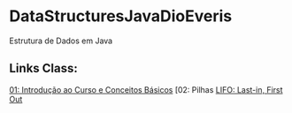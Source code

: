 # DataStructuresJavaDioEveris
Estrutura de Dados em Java
## Links Class:
[01: Introdução ao Curso e Conceitos Básicos](https://github.com/jrdutra/estruturaDeDadosJavaDio/tree/main/apresentacoes/Aula1)
[02: Pilhas [LIFO: Last-in, First Out](https://github.com/jrdutra/estruturaDeDadosJavaDio/tree/main/apresentacoes/Aula2)

